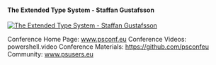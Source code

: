 ﻿#### The Extended Type System - Staffan Gustafsson

[![The Extended Type System - Staffan Gustafsson](https://i1.ytimg.com/vi/DzjoJ-FiKTA/hqdefault.jpg "The Extended Type System - Staffan Gustafsson")](https://www.youtube.com/watch?v=DzjoJ-FiKTA)

Conference Home Page: www.psconf.eu
Conference Videos: powershell.video
Conference Materials: https://github.com/psconfeu
Community: www.psusers.eu


